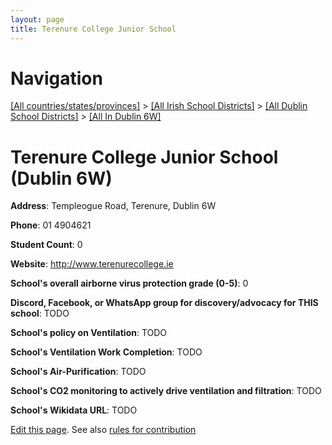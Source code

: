 ```yaml
---
layout: page
title: Terenure College Junior School
---
```

# Navigation

[[All countries/states/provinces]](../../../..) > [[All Irish School Districts]](../../..) > [[All Dublin School Districts]](../..) > [[All In Dublin 6W]](..)

# Terenure College Junior School (Dublin 6W)

**Address**: Templeogue Road, Terenure, Dublin 6W

**Phone**: 01 4904621

**Student Count**: 0

**Website**: <http://www.terenurecollege.ie>

**School's overall airborne virus protection grade (0-5)**: 0

**Discord, Facebook, or WhatsApp group for discovery/advocacy for THIS school**: TODO

**School's policy on Ventilation**: TODO

**School's Ventilation Work Completion**: TODO

**School's Air-Purification**: TODO

**School's CO2 monitoring to actively drive ventilation and filtration**: TODO

**School's Wikidata URL**: TODO


[Edit this page](https://github.com/ventilate-schools/Ireland/edit/main/./Dublin_6W/Terenure_College_Junior_School.md). See also [rules for contribution](../../../contribution-rules/)